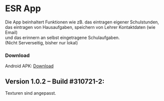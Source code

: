 # ESR App
 Die App beinhaltert Funktionen wie zB. das eintragen eigener Schulstunden,\
 das eintragen von Hausaufgaben, speichern von Lehrer Kontaktdaten (wie Email)\
 und das erinnern an selbst eingetragene Schulaufgaben.\
 (Nicht Serverseitig, bisher nur lokal)

### Download
 Android APK:
 [Download](https://e.pcloud.link/publink/show?code=XZXtf0Z55fvdqIbNFFgXhkRQvMf5QuVU4gX)


## Version 1.0.2 – Build #310721-2:
 Texturen sind angepasst.

